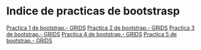 # Indice de practicas de bootstrasp
<a href="https://alarena.github.io/16abril.html">Practica 1 de bootstrap.- GRIDS</a> 
<a href="https://alarena.github.io/PRACTICA%202.html">Practica 2 de bootstrap.- GRIDS</a> 
<a href="https://alarena.github.io/practicabootstrap.html">Practica 3 de bootstrap.- GRIDS</a>
<a href="https://alarena.github.io/PRACTICA 4.html">Practica 4 de bootstrap.- GRIDS</a>
<a href="https://alarena.github.io/Practica #5.html">Practica 5 de bootstrap.- GRIDS</a>
